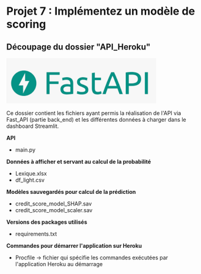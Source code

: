 # Projet 7 : Implémentez un modèle de scoring

## Découpage du dossier "API_Heroku"

![Fast_API](img_fast_API.PNG)

Ce dossier contient les fichiers ayant permis la réalisation de l'API via Fast_API (partie back_end) et les différentes 
données à charger dans le dashboard Streamlit.

**API**
- main.py

**Données à afficher et servant au calcul de la probabilité**
- Lexique.xlsx
- df_light.csv

**Modèles sauvegardés pour calcul de la prédiction**
- credit_score_model_SHAP.sav
- credit_score_model_scaler.sav

**Versions des packages utilisés**
- requirements.txt

**Commandes pour démarrer l'application sur Heroku**
- Procfile → fichier qui spécifie les commandes exécutées par l'application Heroku au démarrage